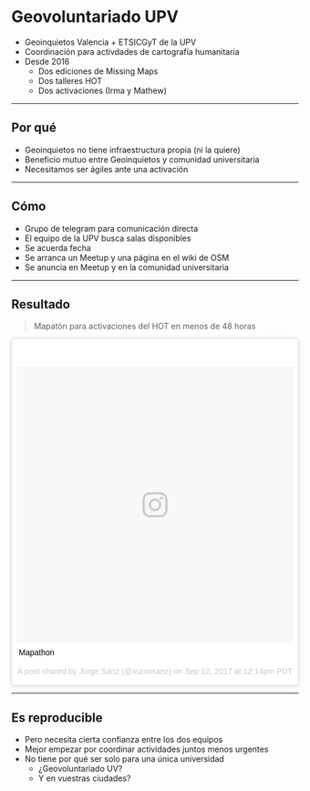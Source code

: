Geovoluntariado UPV
====================

* Geoinquietos Valencia + ETSICGyT de la UPV
* Coordinación para activdades de cartografía humanitaria
* Desde 2016
  * Dos ediciones de Missing Maps
  * Dos talleres HOT
  * Dos activaciones (Irma y Mathew)

---

## Por qué

* Geoinquietos no tiene infraestructura propia (ni la quiere)
* Beneficio mutuo entre Geoinquietos y comunidad universitaria
* Necesitamos ser ágiles ante una activación

---

## Cómo

* Grupo de telegram para comunicación directa
* El equipo de la UPV busca salas disponibles
* Se acuerda fecha
* Se arranca un Meetup y una página en el wiki de OSM
* Se anuncia en Meetup y en la comunidad universitaria

---

## Resultado

> Mapatón para activaciones del HOT en menos de 48 horas

<blockquote class="instagram-media" data-instgrm-captioned data-instgrm-version="7" style=" background:#FFF; border:0; border-radius:3px; box-shadow:0 0 1px 0 rgba(0,0,0,0.5),0 1px 10px 0 rgba(0,0,0,0.15); margin: 1px; max-width:658px; padding:0; width:99.375%; width:-webkit-calc(100% - 2px); width:calc(100% - 2px);"><div style="padding:8px;"> <div style=" background:#F8F8F8; line-height:0; margin-top:40px; padding:50% 0; text-align:center; width:100%;"> <div style=" background:url(data:image/png;base64,iVBORw0KGgoAAAANSUhEUgAAACwAAAAsCAMAAAApWqozAAAABGdBTUEAALGPC/xhBQAAAAFzUkdCAK7OHOkAAAAMUExURczMzPf399fX1+bm5mzY9AMAAADiSURBVDjLvZXbEsMgCES5/P8/t9FuRVCRmU73JWlzosgSIIZURCjo/ad+EQJJB4Hv8BFt+IDpQoCx1wjOSBFhh2XssxEIYn3ulI/6MNReE07UIWJEv8UEOWDS88LY97kqyTliJKKtuYBbruAyVh5wOHiXmpi5we58Ek028czwyuQdLKPG1Bkb4NnM+VeAnfHqn1k4+GPT6uGQcvu2h2OVuIf/gWUFyy8OWEpdyZSa3aVCqpVoVvzZZ2VTnn2wU8qzVjDDetO90GSy9mVLqtgYSy231MxrY6I2gGqjrTY0L8fxCxfCBbhWrsYYAAAAAElFTkSuQmCC); display:block; height:44px; margin:0 auto -44px; position:relative; top:-22px; width:44px;"></div></div> <p style=" margin:8px 0 0 0; padding:0 4px;"> <a href="https://www.instagram.com/p/BY88tGbAqtl/" style=" color:#000; font-family:Arial,sans-serif; font-size:14px; font-style:normal; font-weight:normal; line-height:17px; text-decoration:none; word-wrap:break-word;" target="_blank">Mapathon</a></p> <p style=" color:#c9c8cd; font-family:Arial,sans-serif; font-size:14px; line-height:17px; margin-bottom:0; margin-top:8px; overflow:hidden; padding:8px 0 7px; text-align:center; text-overflow:ellipsis; white-space:nowrap;">A post shared by Jorge Sanz (@xurxosanz) on <time style=" font-family:Arial,sans-serif; font-size:14px; line-height:17px;" datetime="2017-09-12T19:14:35+00:00">Sep 12, 2017 at 12:14pm PDT</time></p></div></blockquote> <script async defer src="//platform.instagram.com/en_US/embeds.js"></script>


---

## Es reproducible

* Pero necesita cierta confianza entre los dos equipos
* Mejor empezar por coordinar actividades juntos menos urgentes
* No tiene por qué ser solo para una única universidad
  * ¿Geovoluntariado UV?
  * Y en vuestras ciudades?

